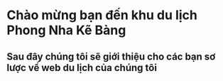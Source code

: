 <h1> Chào mừng bạn đến khu du lịch Phong Nha Kẽ Bàng </h1>
<h2>Sau đây chúng tôi sẽ giới thiệu cho các bạn sơ lược về web du lịch của chúng tôi</h2>
